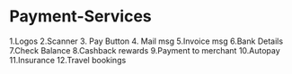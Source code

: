 # Payment-Services
1.Logos
2.Scanner
3. Pay Button
4. Mail msg
5.Invoice msg
6.Bank Details
7.Check Balance
8.Cashback rewards
9.Payment to merchant
10.Autopay
11.Insurance
12.Travel bookings


